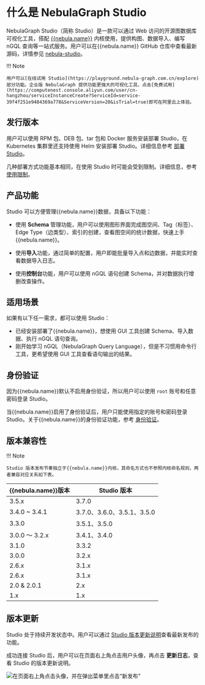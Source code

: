 # 什么是 NebulaGraph Studio

NebulaGraph Studio（简称 Studio）是一款可以通过 Web 访问的开源图数据库可视化工具，搭配 [{{nebula.name}}](../../README.md) 内核使用，提供构图、数据导入、编写 nGQL 查询等一站式服务。用户可以在{{nebula.name}} GitHub 仓库中查看最新源码，详情参见 [nebula-studio](https://github.com/vesoft-inc/nebula-studio)。

!!! Note

    用户可以[在线试用 Studio](https://playground.nebula-graph.com.cn/explore) 部分功能。企业版 NebulaGraph 提供功能更强大的可视化工具，点击[免费试用](https://computenest.console.aliyun.com/user/cn-hangzhou/serviceInstanceCreate?ServiceId=service-39f4f251e9484369a778&ServiceVersion=20&isTrial=true)即可在阿里云上体验。

## 发行版本

用户可以使用 RPM 包、DEB 包、tar 包和 Docker 服务安装部署 Studio，在 Kubernetes 集群里还支持使用 Helm 安装部署 Studio。详细信息参考 [部署 Studio](../deploy-connect/st-ug-deploy.md)。

几种部署方式功能基本相同，在使用 Studio 时可能会受到限制。详细信息，参考[使用限制](st-ug-limitations.md)。

## 产品功能

Studio 可以方便管理{{nebula.name}}数据，具备以下功能：

- 使用 **Schema** 管理功能，用户可以使用图形界面完成图空间、Tag（标签）、Edge Type（边类型）、索引的创建，查看图空间的统计数据，快速上手{{nebula.name}}。
  
- 使用**导入**功能，通过简单的配置，用户即能批量导入点和边数据，并能实时查看数据导入日志。

- 使用**控制台**功能，用户可以使用 nGQL 语句创建 Schema，并对数据执行增删改查操作。

## 适用场景

如果有以下任一需求，都可以使用 Studio：

- 已经安装部署了{{nebula.name}}，想使用 GUI 工具创建 Schema、导入数据、执行 nGQL 语句查询。
- 刚开始学习 nGQL（NebulaGraph Query Language），但是不习惯用命令行工具，更希望使用 GUI 工具查看语句输出的结果。

## 身份验证

因为{{nebula.name}}默认不启用身份验证，所以用户可以使用 `root` 账号和任意密码登录 Studio。

当{{nebula.name}}启用了身份验证后，用户只能使用指定的账号和密码登录 Studio。关于{{nebula.name}}的身份验证功能，参考 [身份验证](../../7.data-security/1.authentication/1.authentication.md "点击前往{{nebula.name}}官网")。


## 版本兼容性

!!! Note

    Studio 版本发布节奏独立于{{nebula.name}}内核，其命名方式也不参照内核命名规则，两者兼容对应关系如下表。

|{{nebula.name}}版本 | Studio 版本 |
| --- | --- |
| 3.5.x  | 3.7.0 |
| 3.4.0 ~ 3.4.1| 3.7.0、3.6.0、3.5.1、3.5.0 |
| 3.3.0 | 3.5.1、3.5.0 |
| 3.0.0 ～ 3.2.x| 3.4.1、3.4.0|
| 3.1.0 | 3.3.2 |
| 3.0.0 | 3.2.x |
| 2.6.x | 3.1.x |
| 2.6.x | 3.1.x |
| 2.0 & 2.0.1 | 2.x |
| 1.x | 1.x|

## 版本更新

Studio 处于持续开发状态中。用户可以通过 [Studio 版本更新说明](../../20.appendix/release-notes/studio-release-note.md)查看最新发布的功能。

成功连接 Studio 后，用户可以在页面右上角点击用户头像，再点击 **更新日志**，查看 Studio 的版本更新说明。

![在页面右上角点击头像，并在弹出菜单里点击“新发布”](https://docs-cdn.nebula-graph.com.cn/figures/st-ug-001-cn.png)
